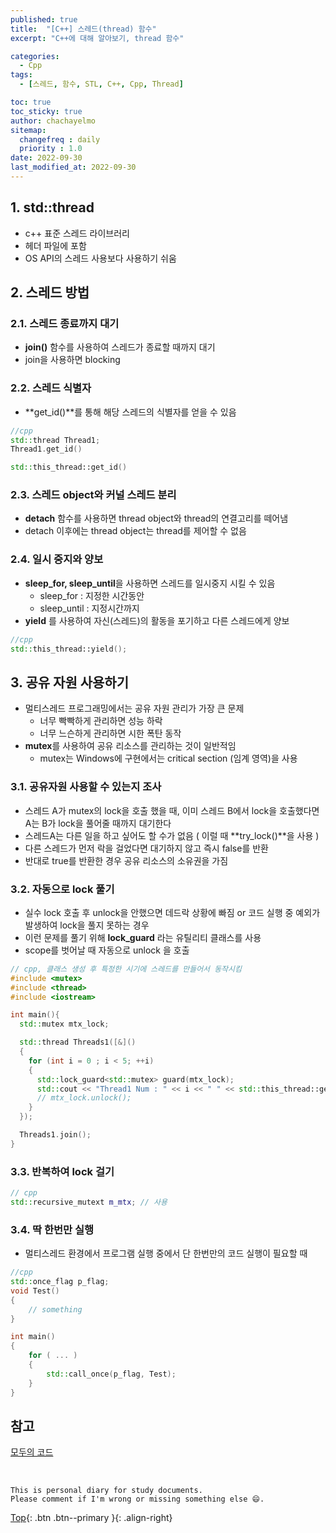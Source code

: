 ```yaml
---
published: true
title:  "[C++] 스레드(thread) 함수"
excerpt: "C++에 대해 알아보기, thread 함수"

categories:
  - Cpp
tags:
  - [스레드, 함수, STL, C++, Cpp, Thread]

toc: true
toc_sticky: true
author: chachayelmo
sitemap:
  changefreq : daily
  priority : 1.0
date: 2022-09-30
last_modified_at: 2022-09-30
---
```


## 1. std::thread
- c++ 표준 스레드 라이브러리
- <thread> 헤더 파일에 포함
- OS API의 스레드 사용보다 사용하기 쉬움

## 2. 스레드 방법
### 2.1. 스레드 종료까지 대기
- **join()** 함수를 사용하여 스레드가 종료할 때까지 대기
- join을 사용하면 blocking

### 2.2. 스레드 식별자
- **get_id()**를 통해 해당 스레드의 식별자를 얻을 수 있음

```cpp
//cpp
std::thread Thread1;
Thread1.get_id()

std::this_thread::get_id()
```

### 2.3. 스레드 object와 커널 스레드 분리
- **detach** 함수를 사용하면 thread object와 thread의 연결고리를 떼어냄
- detach 이후에는 thread object는 thread를 제어할 수 없음

### 2.4. 일시 중지와 양보
- **sleep_for, sleep_until**을 사용하면 스레드를 일시중지 시킬 수 있음
  - sleep_for : 지정한 시간동안
  - sleep_until : 지정시간까지
- **yield** 를 사용하여 자신(스레드)의 활동을 포기하고 다른 스레드에게 양보

```cpp
//cpp
std::this_thread::yield();
```

## 3. 공유 자원 사용하기
- 멀티스레드 프로그래밍에서는 공유 자원 관리가 가장 큰 문제
  - 너무 빡빡하게 관리하면 성능 하락
  - 너무 느슨하게 관리하면 시한 폭탄 동작
- **mutex**를 사용하여 공유 리소스를 관리하는 것이 일반적임
  - mutex는 Windows에 구현에서는 critical section (임계 영역)을 사용

### 3.1. 공유자원 사용할 수 있는지 조사
- 스레드 A가 mutex의 lock을 호출 했을 때, 이미 스레드 B에서 lock을 호출했다면 A는 B가 lock을 풀어줄 때까지 대기한다
- 스레드A는 다른 일을 하고 싶어도 할 수가 없음 ( 이럴 때 **try_lock()**을 사용 )
- 다른 스레드가 먼저 락을 걸었다면 대기하지 않고 즉시 false를 반환
- 반대로 true를 반환한 경우 공유 리소스의 소유권을 가짐

### 3.2. 자동으로 lock 풀기
- 실수 lock 호출 후 unlock을 안했으면 데드락 상황에 빠짐 or 코드 실행 중 예외가 발생하여 lock을 풀지 못하는 경우
- 이런 문제를 풀기 위해 **lock_guard** 라는 유틸리티 클래스를 사용
- scope를 벗어날 때 자동으로 unlock 을 호출

```cpp
// cpp, 클래스 생성 후 특정한 시기에 스레드를 만들어서 동작시킴
#include <mutex>
#include <thread>
#include <iostream>

int main(){
  std::mutex mtx_lock;

  std::thread Threads1([&]()
  {
    for (int i = 0 ; i < 5; ++i)
    {
      std::lock_guard<std::mutex> guard(mtx_lock);
      std::cout << "Thread1 Num : " << i << " " << std::this_thread::get_id() <<std::endl;
      // mtx_lock.unlock();
    }
  });

  Threads1.join();
}
```

### 3.3. 반복하여 lock 걸기

```cpp
// cpp
std::recursive_mutext m_mtx; // 사용
```

### 3.4. 딱 한번만 실행
- 멀티스레드 환경에서 프로그램 실행 중에서 단 한번만의 코드 실행이 필요할 때

```cpp
//cpp
std::once_flag p_flag;
void Test()
{
	// something
}

int main()
{
	for ( ... )
	{
		std::call_once(p_flag, Test);
	}
}

```

## 참고
[모두의 코드](https://modoocode.com/269)

<br>

    This is personal diary for study documents.
    Please comment if I'm wrong or missing something else 😄. 

[Top](#){: .btn .btn--primary }{: .align-right}